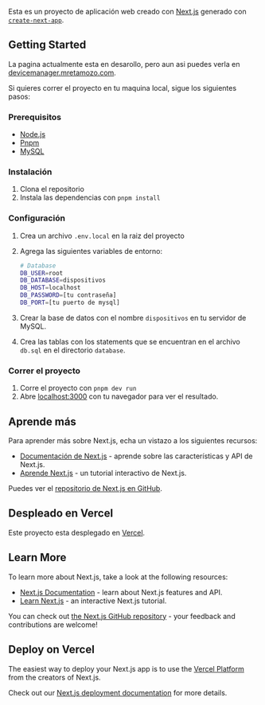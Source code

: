 Esta es un proyecto de aplicación web creado con [Next.js](https://nextjs.org/) generado con [`create-next-app`](https://github.com/vercel/next.js/tree/canary/packages/create-next-app).

## Getting Started

La pagina actualmente esta en desarollo, pero aun asi puedes verla en [devicemanager.mretamozo.com](https://devicemanager.mretamozo.com).

Si quieres correr el proyecto en tu maquina local, sigue los siguientes pasos:

### Prerequisitos

- [Node.js](https://nodejs.org/es/)
- [Pnpm](https://pnpm.io/)
- [MySQL](https://www.mysql.com/)

### Instalación

1. Clona el repositorio
2. Instala las dependencias con `pnpm install`

### Configuración

1. Crea un archivo `.env.local` en la raiz del proyecto
2. Agrega las siguientes variables de entorno:

    ```bash
    # Database
    DB_USER=root
    DB_DATABASE=dispositivos
    DB_HOST=localhost
    DB_PASSWORD=[tu contraseña]
    DB_PORT=[tu puerto de mysql]
    ```

3. Crear la base de datos con el nombre `dispositivos` en tu servidor de MySQL.
4. Crea las tablas con los statements que se encuentran en el archivo `db.sql` en el directorio `database`.

### Correr el proyecto

1. Corre el proyecto con `pnpm dev run`
2. Abre [localhost:3000](http://localhost:3000) con tu navegador para ver el resultado.

## Aprende más

Para aprender más sobre Next.js, echa un vistazo a los siguientes recursos:

- [Documentación de Next.js](https://nextjs.org/docs) - aprende sobre las características y API de Next.js.
- [Aprende Next.js](https://nextjs.org/learn) - un tutorial interactivo de Next.js.

Puedes ver el [repositorio de Next.js en GitHub](https://github.com/vercel/next.js/).

## Despleado en Vercel

Este proyecto esta desplegado en [Vercel](https://vercel.com/).


## Learn More

To learn more about Next.js, take a look at the following resources:

- [Next.js Documentation](https://nextjs.org/docs) - learn about Next.js features and API.
- [Learn Next.js](https://nextjs.org/learn) - an interactive Next.js tutorial.

You can check out [the Next.js GitHub repository](https://github.com/vercel/next.js/) - your feedback and contributions are welcome!

## Deploy on Vercel

The easiest way to deploy your Next.js app is to use the [Vercel Platform](https://vercel.com/new?utm_medium=default-template&filter=next.js&utm_source=create-next-app&utm_campaign=create-next-app-readme) from the creators of Next.js.

Check out our [Next.js deployment documentation](https://nextjs.org/docs/deployment) for more details.
